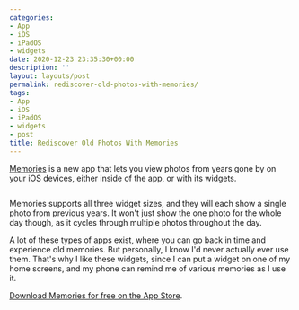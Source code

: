 ```yaml
---
categories:
- App
- iOS
- iPadOS
- widgets
date: 2020-12-23 23:35:30+00:00
description: ''
layout: layouts/post
permalink: rediscover-old-photos-with-memories/
tags:
- App
- iOS
- iPadOS
- widgets
- post
title: Rediscover Old Photos With Memories
---
```


<p><a href="https://apps.apple.com/us/app/photos-widget-memories/id1540852772">Memories</a> is a new app that lets you view photos from years gone by on your iOS devices, either inside of the app, or with its widgets.</p>


<img src="https://cdn.chrishannah.me/images/2020/12/Image.PNG" alt="" />


<p>Memories supports all three widget sizes, and they will each show a single photo from previous years. It won't just show the one photo for the whole day though, as it cycles through multiple photos throughout the day.</p>

<p>A lot of these types of apps exist, where you can go back in time and experience old memories. But personally, I know I'd never actually ever use them. That's why I like these widgets, since I can put a widget on one of my home screens, and my phone can remind me of various memories as I use it.</p>

<p><a href="https://apps.apple.com/us/app/photos-widget-memories/id1540852772">Download Memories for free on the App Store</a>. </p>
